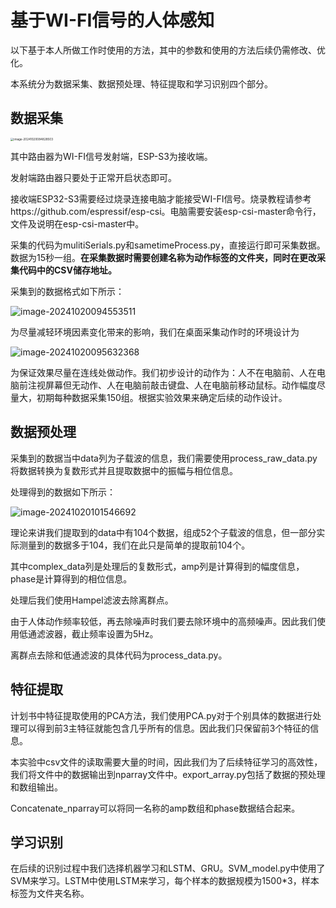 # 基于WI-FI信号的人体感知

以下基于本人所做工作时使用的方法，其中的参数和使用的方法后续仍需修改、优化。

本系统分为数据采集、数据预处理、特征提取和学习识别四个部分。

## 数据采集

<img src="C:\Users\25827\AppData\Roaming\Typora\typora-user-images\image-20241020084828503.png" alt="image-20241020084828503" style="zoom: 33%;" />

其中路由器为WI-FI信号发射端，ESP-S3为接收端。

发射端路由器只要处于正常开启状态即可。

接收端ESP32-S3需要经过烧录连接电脑才能接受WI-FI信号。烧录教程请参考https://github.com/espressif/esp-csi。电脑需要安装esp-csi-master命令行，文件及说明在esp-csi-master中。

采集的代码为mulitiSerials.py和sametimeProcess.py，直接运行即可采集数据。数据为15秒一组。**在采集数据时需要创建名称为动作标签的文件夹，同时在更改采集代码中的CSV储存地址。**

采集到的数据格式如下所示：

![image-20241020094553511](C:\Users\25827\AppData\Roaming\Typora\typora-user-images\image-20241020094553511.png)

为尽量减轻环境因素变化带来的影响，我们在桌面采集动作时的环境设计为

![image-20241020095632368](C:\Users\25827\AppData\Roaming\Typora\typora-user-images\image-20241020095632368.png)

为保证效果尽量在连线处做动作。我们初步设计的动作为：人不在电脑前、人在电脑前注视屏幕但无动作、人在电脑前敲击键盘、人在电脑前移动鼠标。动作幅度尽量大，初期每种数据采集150组。根据实验效果来确定后续的动作设计。

## 数据预处理

采集到的数据当中data列为子载波的信息，我们需要使用process_raw_data.py将数据转换为复数形式并且提取数据中的振幅与相位信息。

处理得到的数据如下所示：

![image-20241020101546692](C:\Users\25827\AppData\Roaming\Typora\typora-user-images\image-20241020101546692.png)

理论来讲我们提取到的data中有104个数据，组成52个子载波的信息，但一部分实际测量到的数据多于104，我们在此只是简单的提取前104个。

其中complex_data列是处理后的复数形式，amp列是计算得到的幅度信息，phase是计算得到的相位信息。

处理后我们使用Hampel滤波去除离群点。

由于人体动作频率较低，再去除噪声时我们要去除环境中的高频噪声。因此我们使用低通滤波器，截止频率设置为5Hz。

离群点去除和低通滤波的具体代码为process_data.py。

## 特征提取

计划书中特征提取使用的PCA方法，我们使用PCA.py对于个别具体的数据进行处理可以得到前3主特征就能包含几乎所有的信息。因此我们只保留前3个特征的信息。

本实验中csv文件的读取需要大量的时间，因此我们为了后续特征学习的高效性，我们将文件中的数据输出到nparray文件中。export_array.py包括了数据的预处理和数组输出。

Concatenate_nparray可以将同一名称的amp数组和phase数据结合起来。

## 学习识别

在后续的识别过程中我们选择机器学习和LSTM、GRU。SVM_model.py中使用了SVM来学习。LSTM中使用LSTM来学习，每个样本的数据规模为1500*3，样本标签为文件夹名称。